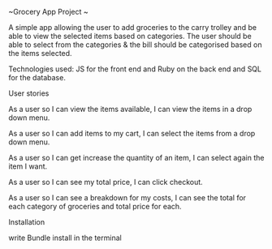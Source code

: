 ~Grocery App Project ~

A simple app allowing the user to add groceries to the carry trolley and be able to view the selected items based on categories.
The user should be able to select from the categories & the bill should be categorised based on the items selected.

Technologies used:
JS for the front end and Ruby on the back end and SQL for the database.

User stories

As a user so I can view the items available,
I can view the items in a drop down menu.

As a user so I can add items to my cart,
I can select the items from a drop down menu.

As a user so I can get increase the quantity of an item,
I can select again the item I want.

As a user so I can see my total price,
I can click checkout.

As a user so I can see a breakdown for my costs,
I can see the total for each category of groceries and total price for each.

Installation

write Bundle install in the terminal
